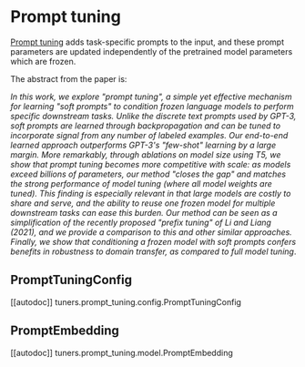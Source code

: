 <!--Copyright 2023 The HuggingFace Team. All rights reserved.

Licensed under the Apache License, Version 2.0 (the "License"); you may not use this file except in compliance with
the License. You may obtain a copy of the License at

http://www.apache.org/licenses/LICENSE-2.0

Unless required by applicable law or agreed to in writing, software distributed under the License is distributed on
an "AS IS" BASIS, WITHOUT WARRANTIES OR CONDITIONS OF ANY KIND, either express or implied. See the License for the
specific language governing permissions and limitations under the License.

⚠️ Note that this file is in Markdown but contain specific syntax for our doc-builder (similar to MDX) that may not be
rendered properly in your Markdown viewer.

-->

# Prompt tuning

[Prompt tuning](https://hf.co/papers/2104.08691) adds task-specific prompts to the input, and these prompt parameters are updated independently of the pretrained model parameters which are frozen.

The abstract from the paper is:

*In this work, we explore "prompt tuning", a simple yet effective mechanism for learning "soft prompts" to condition frozen language models to perform specific downstream tasks. Unlike the discrete text prompts used by GPT-3, soft prompts are learned through backpropagation and can be tuned to incorporate signal from any number of labeled examples. Our end-to-end learned approach outperforms GPT-3's "few-shot" learning by a large margin. More remarkably, through ablations on model size using T5, we show that prompt tuning becomes more competitive with scale: as models exceed billions of parameters, our method "closes the gap" and matches the strong performance of model tuning (where all model weights are tuned). This finding is especially relevant in that large models are costly to share and serve, and the ability to reuse one frozen model for multiple downstream tasks can ease this burden. Our method can be seen as a simplification of the recently proposed "prefix tuning" of Li and Liang (2021), and we provide a comparison to this and other similar approaches. Finally, we show that conditioning a frozen model with soft prompts confers benefits in robustness to domain transfer, as compared to full model tuning*.

## PromptTuningConfig

[[autodoc]] tuners.prompt_tuning.config.PromptTuningConfig

## PromptEmbedding

[[autodoc]] tuners.prompt_tuning.model.PromptEmbedding